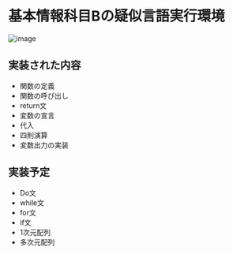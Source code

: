 # 基本情報科目Bの疑似言語実行環境
![image](https://user-images.githubusercontent.com/75883535/220141244-2074a043-aa5d-473c-b8b2-6d10a59427ce.png)

## 実装された内容
- 関数の定義
- 関数の呼び出し
- return文
- 変数の宣言
- 代入
- 四則演算
- 変数出力の実装

## 実装予定
- Do文
- while文
- for文
- if文
- 1次元配列
- 多次元配列
